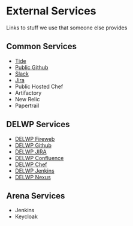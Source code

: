 # External Services

Links to stuff we use that someone else provides

## Common Services

* [Tide](http://www.stocksoftware.com.au/tide/)
* [Public Github](http://github.com)
* [Slack](https://stocksoftware.slack.com/)
* [Jira](https://stocksoftware.atlassian.net)
* Public Hosted Chef
* Artifactory
* New Relic
* Papertrail

## DELWP Services

* [DELWP Fireweb](http://fireweb)
* [DELWP Github](http://git.fire.dse.vic.gov.au)
* [DELWP JIRA](http://jira.dse.vic.gov.au/)
* [DELWP Confluence](http://confluence.fire.dse.vic.gov.au/)
* [DELWP Chef](http://chef.fire.dse.vic.gov.au/)
* [DELWP Jenkins](http://build.fire.dse.vic.gov.au/)
* [DELWP Nexus](http://repo.fire.dse.vic.gov.au/)

## Arena Services

* Jenkins
* Keycloak
